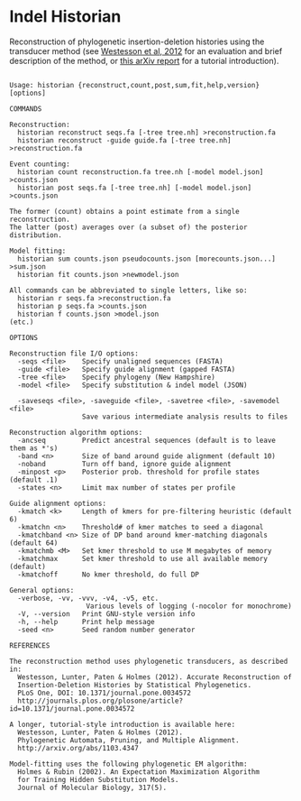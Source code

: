 # Indel Historian
Reconstruction of phylogenetic insertion-deletion histories using the transducer method
(see [Westesson et al, 2012](http://journals.plos.org/plosone/article?id=10.1371/journal.pone.0034572) for an evaluation and brief description of the method, or [this arXiv report](http://arxiv.org/abs/1103.4347) for a tutorial introduction).

<pre><code>
Usage: historian {reconstruct,count,post,sum,fit,help,version} [options]

COMMANDS

Reconstruction:
  historian reconstruct seqs.fa [-tree tree.nh] &gt;reconstruction.fa
  historian reconstruct -guide guide.fa [-tree tree.nh] &gt;reconstruction.fa

Event counting:
  historian count reconstruction.fa tree.nh [-model model.json] &gt;counts.json
  historian post seqs.fa [-tree tree.nh] [-model model.json] &gt;counts.json

The former (count) obtains a point estimate from a single reconstruction.
The latter (post) averages over (a subset of) the posterior distribution.

Model fitting:
  historian sum counts.json pseudocounts.json [morecounts.json...] &gt;sum.json
  historian fit counts.json &gt;newmodel.json

All commands can be abbreviated to single letters, like so:
  historian r seqs.fa &gt;reconstruction.fa
  historian p seqs.fa &gt;counts.json
  historian f counts.json &gt;model.json
(etc.)

OPTIONS

Reconstruction file I/O options:
  -seqs &lt;file&gt;    Specify unaligned sequences (FASTA)
  -guide &lt;file&gt;   Specify guide alignment (gapped FASTA)
  -tree &lt;file&gt;    Specify phylogeny (New Hampshire)
  -model &lt;file&gt;   Specify substitution & indel model (JSON)

  -saveseqs &lt;file&gt;, -saveguide &lt;file&gt;, -savetree &lt;file&gt;, -savemodel &lt;file&gt;
                  Save various intermediate analysis results to files

Reconstruction algorithm options:
  -ancseq         Predict ancestral sequences (default is to leave them as *'s)
  -band &lt;n&gt;       Size of band around guide alignment (default 10)
  -noband         Turn off band, ignore guide alignment
  -minpost &lt;p&gt;    Posterior prob. threshold for profile states (default .1)
  -states &lt;n&gt;     Limit max number of states per profile

Guide alignment options:
  -kmatch &lt;k&gt;     Length of kmers for pre-filtering heuristic (default 6)
  -kmatchn &lt;n&gt;    Threshold# of kmer matches to seed a diagonal
  -kmatchband &lt;n&gt; Size of DP band around kmer-matching diagonals (default 64)
  -kmatchmb &lt;M&gt;   Set kmer threshold to use M megabytes of memory
  -kmatchmax      Set kmer threshold to use all available memory (default)
  -kmatchoff      No kmer threshold, do full DP

General options:
  -verbose, -vv, -vvv, -v4, -v5, etc.
                   Various levels of logging (-nocolor for monochrome)
  -V, --version   Print GNU-style version info
  -h, --help      Print help message
  -seed &lt;n&gt;       Seed random number generator

REFERENCES

The reconstruction method uses phylogenetic transducers, as described in:
  Westesson, Lunter, Paten & Holmes (2012). Accurate Reconstruction of
  Insertion-Deletion Histories by Statistical Phylogenetics.
  PLoS One, DOI: 10.1371/journal.pone.0034572
  http://journals.plos.org/plosone/article?id=10.1371/journal.pone.0034572

A longer, tutorial-style introduction is available here:
  Westesson, Lunter, Paten & Holmes (2012).
  Phylogenetic Automata, Pruning, and Multiple Alignment.
  http://arxiv.org/abs/1103.4347

Model-fitting uses the following phylogenetic EM algorithm:
  Holmes & Rubin (2002). An Expectation Maximization Algorithm
  for Training Hidden Substitution Models.
  Journal of Molecular Biology, 317(5).

</code></pre>
